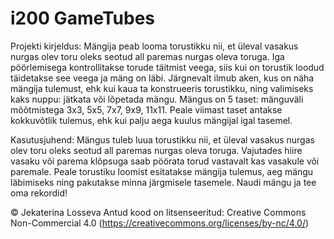 # i200 GameTubes

Projekti kirjeldus:
Mängija peab looma torustikku nii, et üleval vasakus nurgas olev toru oleks seotud all paremas nurgas oleva toruga. Iga pöörlemisega kontrollitakse torude täitmist veega, siis kui on torustik loodud täidetakse see veega ja mäng on läbi. Järgnevalt ilmub aken, kus on näha mängija tulemust, ehk kui kaua ta konstrueeris torustikku, ning valimiseks kaks nuppu: jätkata või lõpetada mängu. Mängus on 5 taset: mänguväli mõõtmistega 3x3, 5x5, 7x7, 9x9, 11x11. Peale viimast taset antakse kokkuvõtlik tulemus, ehk kui palju aega kuulus mängijal igal tasemel.

Kasutusjuhend:
Mängus tuleb luua torustikku nii, et üleval vasakus nurgas olev toru oleks seotud all paremas nurgas oleva toruga. Vajutades hiire vasaku või parema klõpsuga saab pöörata torud vastavalt kas vasakule või paremale. Peale torustiku loomist esitatakse mängija tulemus, aeg mängu läbimiseks ning pakutakse minna järgmisele tasemele.
Naudi mängu ja tee oma rekordid!

© Jekaterina Losseva
Antud kood on litsenseeritud: Creative Commons Non-Commercial 4.0 (https://creativecommons.org/licenses/by-nc/4.0/)
